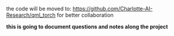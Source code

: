 the code will be moved to: https://github.com/Charlotte-AI-Research/qml_torch
for better collaboration

**this is going to document questions and notes along the project**
